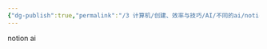 ```yaml
---
{"dg-publish":true,"permalink":"/3 计算机/创建、效率与技巧/AI/不同的ai/notion ai/","title":"notion ai"}
---
```



notion ai